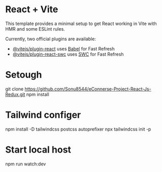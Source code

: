 # React + Vite

This template provides a minimal setup to get React working in Vite with HMR and some ESLint rules.

Currently, two official plugins are available:

- [@vitejs/plugin-react](https://github.com/vitejs/vite-plugin-react/blob/main/packages/plugin-react/README.md) uses [Babel](https://babeljs.io/) for Fast Refresh
- [@vitejs/plugin-react-swc](https://github.com/vitejs/vite-plugin-react-swc) uses [SWC](https://swc.rs/) for Fast Refresh


# Setough 

git clone https://github.com/Sonu8544/eConnerse-Project-React-Js-Redux.git 
npm install

# Tailwind configer
npm install -D tailwindcss postcss autoprefixer
npx tailwindcss init -p


# Start local host 
npm run watch:dev
